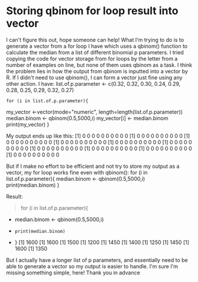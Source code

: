 
# Storing qbinom for loop result into vector

I can't figure this out, hope someone can help!
What I'm trying to do is to generate a vector from a for loop I have which uses a qbinom() function to calculate the median from a list of different binomial p parameters. I tried copying the code for vector storage from for loops by the letter from a number of examples on line, but none of them uses qbinom as a task. I think the problem lies in how the output from qbinom is inputted into a vector by R. If I didn't need to use qbinom(), I can form a vector just fine using any other action.
I have:
list.of.p.parameter <- c(0.32, 0.32, 0.30, 0.24, 0.29, 0.28, 0.25, 0.29, 0.32, 0.27)                             

    for (i in list.of.p.parameter){
  my_vector <-vector(mode="numeric", length=length(list.of.p.parameter))
  median.binom <- qbinom(0.5,5000,i)
  my_vector[i] <- median.binom
  print(my_vector)
}

My output ends up like this:
 [1] 0 0 0 0 0 0 0 0 0 0
 [1] 0 0 0 0 0 0 0 0 0 0
 [1] 0 0 0 0 0 0 0 0 0 0
 [1] 0 0 0 0 0 0 0 0 0 0
 [1] 0 0 0 0 0 0 0 0 0 0
 [1] 0 0 0 0 0 0 0 0 0 0
 [1] 0 0 0 0 0 0 0 0 0 0
 [1] 0 0 0 0 0 0 0 0 0 0
 [1] 0 0 0 0 0 0 0 0 0 0
 [1] 0 0 0 0 0 0 0 0 0 0

But if I make no effort to be efficient and not try to store my output as a vector, my for loop works fine even with qbinom():
for (i in list.of.p.parameter){
  median.binom <- qbinom(0.5,5000,i)
    print(median.binom)
}

Result:
> for (i in list.of.p.parameter){
+   median.binom <- qbinom(0.5,5000,i)
+     print(median.binom)
+ }
[1] 1600
[1] 1600
[1] 1500
[1] 1200
[1] 1450
[1] 1400
[1] 1250
[1] 1450
[1] 1600
[1] 1350

But I actually have a longer list of p parameters, and essentially need to be able to generate a vector so my output is easier to handle.
I'm sure I'm missing something simple, here!
Thank you in advance

        